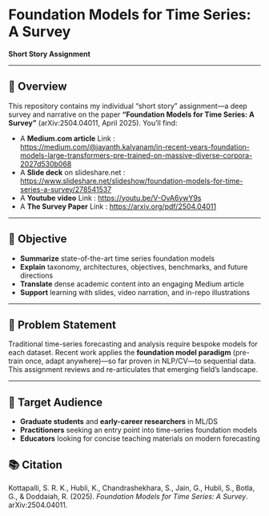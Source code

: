 # Foundation Models for Time Series: A Survey  
**Short Story Assignment**

---

## 📖 Overview  
This repository contains my individual “short story” assignment—a deep survey and narrative on the paper **“Foundation Models for Time Series: A Survey”** (arXiv:2504.04011, April 2025). You’ll find:

- A **Medium.com article** Link : https://medium.com/@jayanth.kalyanam/in-recent-years-foundation-models-large-transformers-pre-trained-on-massive-diverse-corpora-2027d530b068
- A **Slide deck** on slideshare.net : https://www.slideshare.net/slideshow/foundation-models-for-time-series-a-survey/278541537
- A **Youtube video** Link : https://youtu.be/V-OvA6ywY9s
- A **The Survey Paper** Link : https://arxiv.org/pdf/2504.04011

---

## 🎯 Objective  
- **Summarize** state-of-the-art time series foundation models  
- **Explain** taxonomy, architectures, objectives, benchmarks, and future directions  
- **Translate** dense academic content into an engaging Medium article  
- **Support** learning with slides, video narration, and in-repo illustrations  

---

## 📝 Problem Statement  
Traditional time-series forecasting and analysis require bespoke models for each dataset. Recent work applies the **foundation model paradigm** (pre-train once, adapt anywhere)—so far proven in NLP/CV—to sequential data. This assignment reviews and re-articulates that emerging field’s landscape.

---

## 👥 Target Audience  
- **Graduate students** and **early-career researchers** in ML/DS  
- **Practitioners** seeking an entry point into time-series foundation models  
- **Educators** looking for concise teaching materials on modern forecasting  


## 📚 Citation  
Kottapalli, S. R. K., Hubli, K., Chandrashekhara, S., Jain, G., Hubli, S., Botla, G., & Doddaiah, R. (2025). *Foundation Models for Time Series: A Survey*. arXiv:2504.04011.
